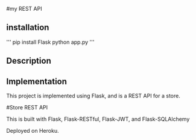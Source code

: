 #my REST API

## installation


'''
pip install Flask
python app.py
'''

## Description 


## Implementation 

This project is implemented using Flask, and is a REST API for a store. 


#Store REST API

This is built with Flask, Flask-RESTful, Flask-JWT, and Flask-SQLAlchemy

Deployed on Heroku. 



